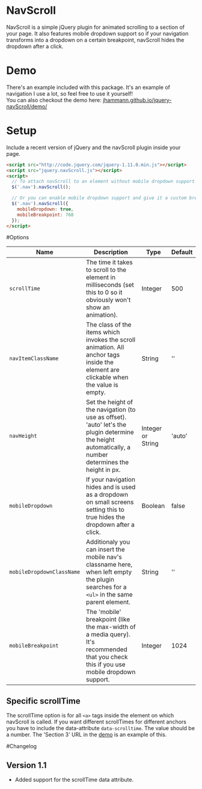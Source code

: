 # NavScroll

NavScroll is a simple jQuery plugin for animated scrolling to a section of your page. It also features mobile dropdown support so if your navigation transforms into a dropdown on a certain breakpoint, navScroll hides the dropdown after a click.

# Demo

There's an example included with this package. It's an example of navigation I use a lot, so feel free to use it yourself! <br>
You can also checkout the demo here: [jhammann.github.io/jquery-navScroll/demo/](http://jhammann.github.io/jquery-navScroll/demo/)

# Setup

Include a recent version of jQuery and the navScroll plugin inside your page.

```html
<script src="http://code.jquery.com/jquery-1.11.0.min.js"></script>
<script src="jquery.navScroll.js"></script>
<script>
  // To attach navScroll to an element without mobile dropdown support
  $('.nav').navScroll();

  // Or you can enable mobile dropdown support and give it a custom breakpoint (defaults to 1024)
  $('.nav').navScroll({
    mobileDropdown: true,
    mobileBreakpoint: 768
  });
</script>
```

#Options

| Name | Description | Type | Default |
|------|-------------|------|---------|
| `scrollTime` | The time it takes to scroll to the element in milliseconds (set this to 0 so it obviously won't show an animation). | Integer | 500 |
| `navItemClassName` | The class of the items which invokes the scroll animation. All anchor tags inside the element are clickable when the value is empty. | String | '' |
| `navHeight` | Set the height of the navigation (to use as offset). 'auto' let's the plugin determine the height automatically, a number determines the height in px. | Integer or String | 'auto' |
| `mobileDropdown` | If your navigation hides and is used as a dropdown on small screens setting this to true hides the dropdown after a click. | Boolean | false |
| `mobileDropdownClassName` | Additionaly you can insert the mobile nav's classname here, when left empty the plugin searches for a `<ul>` in the same parent element. | String | '' |
| `mobileBreakpoint` | The 'mobile' breakpoint (like the max-width of a media query). It's recommended that you check this if you use mobile dropdown support. | Integer | 1024 |

## Specific scrollTime

The scrollTime option is for all `<a>` tags inside the element on which navScroll is called. If you want different scrollTimes for different anchors you have to include the data-attribute `data-scrolltime`. The value should be a number. The 'Section 3' URL in the [demo](http://jhammann.github.io/jquery-navScroll/demo/) is an example of this.

#Changelog

## Version 1.1

* Added support for the scrollTime data attribute.